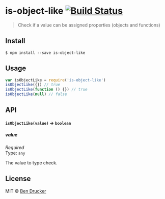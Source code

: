 # is-object-like [![Build Status](https://travis-ci.org/bendrucker/is-object-like.svg?branch=master)](https://travis-ci.org/bendrucker/is-object-like)

> Check if a value can be assigned properties (objects and functions)

## Install

```
$ npm install --save is-object-like
```

## Usage

```js
var isObjectLike = require('is-object-like')
isObjectLike({}) // true
isObjectLike(function () {}) // true
isObjectLike(null) // false
```

## API

#### `isObjectLike(value)` -> `boolean`

##### value

*Required*  
Type: `any`

The value to type check.

## License

MIT © [Ben Drucker](http://bendrucker.me)
